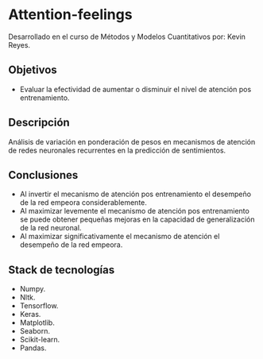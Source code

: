 # Attention-feelings
Desarrollado en el curso de Métodos y Modelos Cuantitativos por: Kevin Reyes.
## Objetivos
- Evaluar la efectividad de aumentar o disminuir el nivel de atención pos entrenamiento.

## Descripción
Análisis de variación en ponderación de pesos en mecanismos de atención de redes neuronales recurrentes en la predicción de sentimientos.

## Conclusiones
- Al invertir el mecanismo de atención pos entrenamiento el desempeño de la red empeora considerablemente.
- Al maximizar levemente el mecanismo de atención pos entrenamiento se puede obtener pequeñas mejoras en la capacidad de generalización de la red neuronal.
- Al maximizar significativamente el mecanismo de atención el desempeño de la red empeora.

## Stack de tecnologías
- Numpy.
- Nltk.
- Tensorflow.
- Keras.
- Matplotlib.
- Seaborn.
- Scikit-learn.
- Pandas.